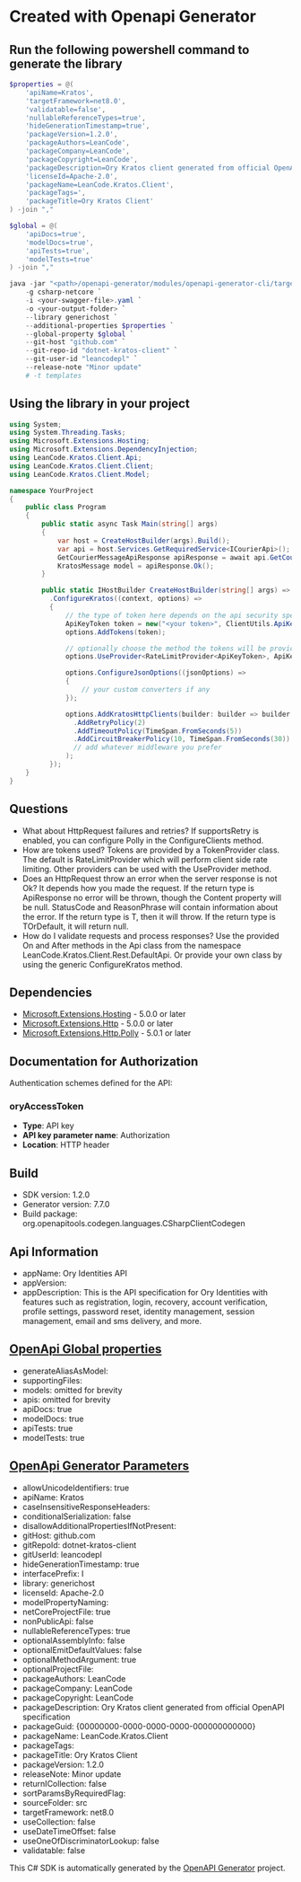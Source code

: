 # Created with Openapi Generator

<a id="cli"></a>
## Run the following powershell command to generate the library

```ps1
$properties = @(
    'apiName=Kratos',
    'targetFramework=net8.0',
    'validatable=false',
    'nullableReferenceTypes=true',
    'hideGenerationTimestamp=true',
    'packageVersion=1.2.0',
    'packageAuthors=LeanCode',
    'packageCompany=LeanCode',
    'packageCopyright=LeanCode',
    'packageDescription=Ory Kratos client generated from official OpenAPI specification',
    'licenseId=Apache-2.0',
    'packageName=LeanCode.Kratos.Client',
    'packageTags=',
    'packageTitle=Ory Kratos Client'
) -join ","

$global = @(
    'apiDocs=true',
    'modelDocs=true',
    'apiTests=true',
    'modelTests=true'
) -join ","

java -jar "<path>/openapi-generator/modules/openapi-generator-cli/target/openapi-generator-cli.jar" generate `
    -g csharp-netcore `
    -i <your-swagger-file>.yaml `
    -o <your-output-folder> `
    --library generichost `
    --additional-properties $properties `
    --global-property $global `
    --git-host "github.com" `
    --git-repo-id "dotnet-kratos-client" `
    --git-user-id "leancodepl" `
    --release-note "Minor update"
    # -t templates
```

<a id="usage"></a>
## Using the library in your project

```cs
using System;
using System.Threading.Tasks;
using Microsoft.Extensions.Hosting;
using Microsoft.Extensions.DependencyInjection;
using LeanCode.Kratos.Client.Api;
using LeanCode.Kratos.Client.Client;
using LeanCode.Kratos.Client.Model;

namespace YourProject
{
    public class Program
    {
        public static async Task Main(string[] args)
        {
            var host = CreateHostBuilder(args).Build();
            var api = host.Services.GetRequiredService<ICourierApi>();
            GetCourierMessageApiResponse apiResponse = await api.GetCourierMessageAsync("todo");
            KratosMessage model = apiResponse.Ok();
        }

        public static IHostBuilder CreateHostBuilder(string[] args) => Host.CreateDefaultBuilder(args)
          .ConfigureKratos((context, options) =>
          {
              // the type of token here depends on the api security specifications
              ApiKeyToken token = new("<your token>", ClientUtils.ApiKeyHeader.Authorization);
              options.AddTokens(token);

              // optionally choose the method the tokens will be provided with, default is RateLimitProvider
              options.UseProvider<RateLimitProvider<ApiKeyToken>, ApiKeyToken>();

              options.ConfigureJsonOptions((jsonOptions) =>
              {
                  // your custom converters if any
              });

              options.AddKratosHttpClients(builder: builder => builder
                .AddRetryPolicy(2)
                .AddTimeoutPolicy(TimeSpan.FromSeconds(5))
                .AddCircuitBreakerPolicy(10, TimeSpan.FromSeconds(30))
                // add whatever middleware you prefer
              );
          });
    }
}
```
<a id="questions"></a>
## Questions

- What about HttpRequest failures and retries?
  If supportsRetry is enabled, you can configure Polly in the ConfigureClients method.
- How are tokens used?
  Tokens are provided by a TokenProvider class. The default is RateLimitProvider which will perform client side rate limiting.
  Other providers can be used with the UseProvider method.
- Does an HttpRequest throw an error when the server response is not Ok?
  It depends how you made the request. If the return type is ApiResponse<T> no error will be thrown, though the Content property will be null. 
  StatusCode and ReasonPhrase will contain information about the error.
  If the return type is T, then it will throw. If the return type is TOrDefault, it will return null.
- How do I validate requests and process responses?
  Use the provided On and After methods in the Api class from the namespace LeanCode.Kratos.Client.Rest.DefaultApi.
  Or provide your own class by using the generic ConfigureKratos method.

<a id="dependencies"></a>
## Dependencies

- [Microsoft.Extensions.Hosting](https://www.nuget.org/packages/Microsoft.Extensions.Hosting/) - 5.0.0 or later
- [Microsoft.Extensions.Http](https://www.nuget.org/packages/Microsoft.Extensions.Http/) - 5.0.0 or later
- [Microsoft.Extensions.Http.Polly](https://www.nuget.org/packages/Microsoft.Extensions.Http.Polly/) - 5.0.1 or later

<a id="documentation-for-authorization"></a>
## Documentation for Authorization


Authentication schemes defined for the API:
<a id="oryAccessToken"></a>
### oryAccessToken

- **Type**: API key
- **API key parameter name**: Authorization
- **Location**: HTTP header


## Build
- SDK version: 1.2.0
- Generator version: 7.7.0
- Build package: org.openapitools.codegen.languages.CSharpClientCodegen

## Api Information
- appName: Ory Identities API
- appVersion: 
- appDescription: This is the API specification for Ory Identities with features such as registration, login, recovery, account verification, profile settings, password reset, identity management, session management, email and sms delivery, and more. 

## [OpenApi Global properties](https://openapi-generator.tech/docs/globals)
- generateAliasAsModel: 
- supportingFiles: 
- models: omitted for brevity
- apis: omitted for brevity
- apiDocs: true
- modelDocs: true
- apiTests: true
- modelTests: true

## [OpenApi Generator Parameters](https://openapi-generator.tech/docs/generators/csharp-netcore)
- allowUnicodeIdentifiers: true
- apiName: Kratos
- caseInsensitiveResponseHeaders: 
- conditionalSerialization: false
- disallowAdditionalPropertiesIfNotPresent: 
- gitHost: github.com
- gitRepoId: dotnet-kratos-client
- gitUserId: leancodepl
- hideGenerationTimestamp: true
- interfacePrefix: I
- library: generichost
- licenseId: Apache-2.0
- modelPropertyNaming: 
- netCoreProjectFile: true
- nonPublicApi: false
- nullableReferenceTypes: true
- optionalAssemblyInfo: false
- optionalEmitDefaultValues: false
- optionalMethodArgument: true
- optionalProjectFile: 
- packageAuthors: LeanCode
- packageCompany: LeanCode
- packageCopyright: LeanCode
- packageDescription: Ory Kratos client generated from official OpenAPI specification
- packageGuid: {00000000-0000-0000-0000-000000000000}
- packageName: LeanCode.Kratos.Client
- packageTags: 
- packageTitle: Ory Kratos Client
- packageVersion: 1.2.0
- releaseNote: Minor update
- returnICollection: false
- sortParamsByRequiredFlag: 
- sourceFolder: src
- targetFramework: net8.0
- useCollection: false
- useDateTimeOffset: false
- useOneOfDiscriminatorLookup: false
- validatable: false

This C# SDK is automatically generated by the [OpenAPI Generator](https://openapi-generator.tech) project.
